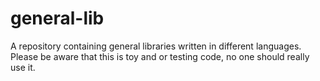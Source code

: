 general-lib
===========

A repository containing general libraries written in different languages. Please be aware that this is toy and or testing code, no one should really use it.
